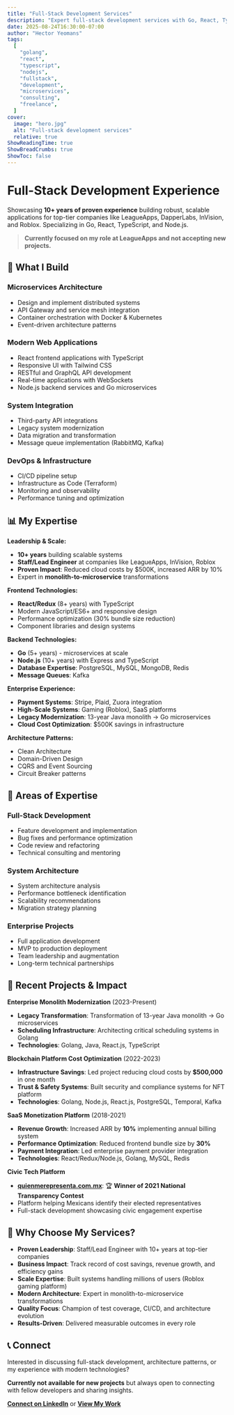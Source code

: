 ```yaml
---
title: "Full-Stack Development Services"
description: "Expert full-stack development services with Go, React, TypeScript, Node.js for scalable, modern applications"
date: 2025-08-24T16:30:00-07:00
author: "Hector Yeomans"
tags:
  [
    "golang",
    "react",
    "typescript",
    "nodejs",
    "fullstack",
    "development",
    "microservices",
    "consulting",
    "freelance",
  ]
cover:
  image: "hero.jpg"
  alt: "Full-stack development services"
  relative: true
ShowReadingTime: true
ShowBreadCrumbs: true
ShowToc: false
---
```


# Full-Stack Development Experience

Showcasing **10+ years of proven experience** building robust, scalable applications for top-tier companies like LeagueApps, DapperLabs, InVision, and Roblox. Specializing in Go, React, TypeScript, and Node.js.

> **Currently focused on my role at LeagueApps and not accepting new projects.**

## 🔧 What I Build

### Microservices Architecture

- Design and implement distributed systems
- API Gateway and service mesh integration
- Container orchestration with Docker & Kubernetes
- Event-driven architecture patterns

### Modern Web Applications

- React frontend applications with TypeScript
- Responsive UI with Tailwind CSS
- RESTful and GraphQL API development
- Real-time applications with WebSockets
- Node.js backend services and Go microservices

### System Integration

- Third-party API integrations
- Legacy system modernization
- Data migration and transformation
- Message queue implementation (RabbitMQ, Kafka)

### DevOps & Infrastructure

- CI/CD pipeline setup
- Infrastructure as Code (Terraform)
- Monitoring and observability
- Performance tuning and optimization

## 📊 My Expertise

**Leadership & Scale:**

- **10+ years** building scalable systems
- **Staff/Lead Engineer** at companies like LeagueApps, InVision, Roblox
- **Proven Impact**: Reduced cloud costs by $500K, increased ARR by 10%
- Expert in **monolith-to-microservice** transformations

**Frontend Technologies:**

- **React/Redux** (8+ years) with TypeScript
- Modern JavaScript/ES6+ and responsive design
- Performance optimization (30% bundle size reduction)
- Component libraries and design systems

**Backend Technologies:**

- **Go** (5+ years) - microservices at scale
- **Node.js** (10+ years) with Express and TypeScript
- **Database Expertise**: PostgreSQL, MySQL, MongoDB, Redis
- **Message Queues**: Kafka

**Enterprise Experience:**

- **Payment Systems**: Stripe, Plaid, Zuora integration
- **High-Scale Systems**: Gaming (Roblox), SaaS platforms
- **Legacy Modernization**: 13-year Java monolith → Go microservices
- **Cloud Cost Optimization**: $500K savings in infrastructure

**Architecture Patterns:**

- Clean Architecture
- Domain-Driven Design
- CQRS and Event Sourcing
- Circuit Breaker patterns

## 💼 Areas of Expertise

### Full-Stack Development

- Feature development and implementation
- Bug fixes and performance optimization
- Code review and refactoring
- Technical consulting and mentoring

### System Architecture

- System architecture analysis
- Performance bottleneck identification
- Scalability recommendations
- Migration strategy planning

### Enterprise Projects

- Full application development
- MVP to production deployment
- Team leadership and augmentation
- Long-term technical partnerships

## 🎯 Recent Projects & Impact

**Enterprise Monolith Modernization** (2023-Present)

- **Legacy Transformation**: Transformation of 13-year Java monolith → Go microservices
- **Scheduling Infrastructure**: Architecting critical scheduling systems in Golang
- **Technologies**: Golang, Java, React.js, TypeScript

**Blockchain Platform Cost Optimization** (2022-2023)

- **Infrastructure Savings**: Led project reducing cloud costs by **$500,000** in one month
- **Trust & Safety Systems**: Built security and compliance systems for NFT platform
- **Technologies**: Golang, Node.js, React.js, PostgreSQL, Temporal, Kafka

**SaaS Monetization Platform** (2018-2021)

- **Revenue Growth**: Increased ARR by **10%** implementing annual billing system
- **Performance Optimization**: Reduced frontend bundle size by **30%**
- **Payment Integration**: Led enterprise payment provider integration
- **Technologies**: React/Redux/Node.js, Golang, MySQL, Redis

**Civic Tech Platform**

- **[quienmerepresenta.com.mx](https://quienmerepresenta.com.mx/)**: 🏆 **Winner of 2021 National Transparency Contest**
- Platform helping Mexicans identify their elected representatives
- Full-stack development showcasing civic engagement expertise

## 🚀 Why Choose My Services?

- **Proven Leadership**: Staff/Lead Engineer with 10+ years at top-tier companies
- **Business Impact**: Track record of cost savings, revenue growth, and efficiency gains
- **Scale Expertise**: Built systems handling millions of users (Roblox gaming platform)
- **Modern Architecture**: Expert in monolith-to-microservice transformations
- **Quality Focus**: Champion of test coverage, CI/CD, and architecture evolution
- **Results-Driven**: Delivered measurable outcomes in every role

## 📞 Connect

Interested in discussing full-stack development, architecture patterns, or my experience with modern technologies?

**Currently not available for new projects** but always open to connecting with fellow developers and sharing insights.

[**Connect on LinkedIn**](https://www.linkedin.com/in/hector-yeomans) or [**View My Work**](https://github.com/hyeomans)
